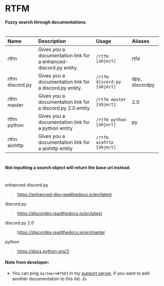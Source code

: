 # RTFM

**Fuzzy search through documentations.**
#

| Name | Description | Usage | Aliases
| :--- | :--- | :--- | :--- |
| rtfm | Gives you a documentation link for a enhanced-discord.py entity. | `/rtfm [object]` | rtfd
| rtfm discord.py | Gives you a documentation link for a discord.py entity. | `/rtfm discord.py [object]` | dpy, discordpy
| rtfm master | Gives you a documentation link for a discord.py 2.0 entity | `/rtfm master [object]` | 2.0
| rtfm python | Gives you a documentation link for a python entity | `/rtfm python [object]` | py
| rtfm aiohttp | Gives you a documentation ilnk for a aiohttp entity | `/rtfm aiohttp [object]` 

#
#### Not inputting a search object will return the base url instead.
#
enhanced-discord.py 
> https://enhanced-dpy.readthedocs.io/en/latest

discord.py
> https://discordpy.readthedocs.io/en/latest

discord.py 2.0
> https://discordpy.readthedocs.io/en/master

python 
> https://docs.python.org/3

#### Note from developer:
- You can ping `dartmern#7563` in my [support server](https://discord.gg/2ceTMZ9qJh), if you want to add another documentation to this list. 👍